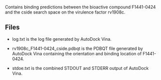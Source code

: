 Contains binding predictions between the bioactive compound F1441-0424 and the cside search space on the virulence factor rv1908c.

## Files

- log.txt is the log file generated by AutoDock Vina.

- rv1908c_F1441-0424_cside.pdbqt is the PDBQT file generated by AutoDock Vina containing the orientation and binding location of F1441-0424.

- stdoe.txt is the combined STDOUT and STDERR output of AutoDock Vina.

